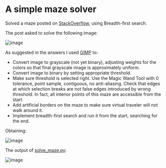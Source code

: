 A simple maze solver
==================

Solved a maze posted on [StackOverflow](http://stackoverflow.com/questions/12995434/representing-and-solving-a-maze-given-an-image), using Breadth-first search.

The post asked to solve the following image:

![image](https://raw.githubusercontent.com/liloboy/simple-maze-solver/master/original.jpg)

As suggested in the answers I used [GIMP](http://www.gimp.org/) to:
* Convert image to grayscale (not yet binary), adjusting weights for the colors so that final grayscale image is approximately uniform.
* Convert image to binary by setting appropriate threshold.
* Make sure threshold is selected right. Use the Magic Wand Tool with 0 tolerance, point sample, contiguous, no anti-aliasing. Check that edges at which selection breaks are not false edges introduced by wrong threshold. In fact, all interior points of this maze are accessible from the start.
* Add artificial borders on the maze to make sure virtual traveler will not walk around it.
* Implement breadth-first search and run it from the start, searching for the end.

Obtaining:

![image](https://raw.githubusercontent.com/liloboy/simple-maze-solver/master/binary.gif)

The output of [solve_maze.py](https://github.com/liloboy/simple-maze-solver/blob/master/solve_maze.py):

![image](https://raw.githubusercontent.com/liloboy/simple-maze-solver/master/solved.png)

